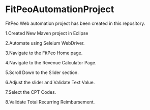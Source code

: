 # FitPeoAutomationProject
FitPeo Web automation project has been created in this repository.

1.Created New Maven project in Eclipse

2.Automate using Seleium WebDriver.

3.Navigate to the FitPeo Home page.

4.Navigate to the Revenue Calculator Page.

5.Scroll Down to the Slider section.

6.Adjust the slider and Validate Text Value.

7.Select the CPT Codes.

8.Validate Total Recurring Reimbursement.
